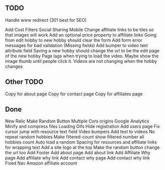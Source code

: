 ## TODO


Handle www redirect (301 best for SEO)

Add Cost Filters
Social Sharing
Mobile
Change affiliate links to be tiles so that images will work
Add an optional price property to affiliate links
Going from edit hobby to new hobby should clear the form
Add form error messages for bad validation (Missing fields)
Add bumper to video text attribute field
Saving a new hobby should change the url to be the edit page of the new hobby
Page lags when trying to load the video. Maybe show the image thumb until people click it.
Videos are not changing when the hobby changes

## Other TODO
Copy for about page
Copy for contact page
Copy for affiliates page


## Done
New Relic
Make Random Button
Multiple Cors origins
Google Analytics
Minify and compress files
Loading Gifs
Hide registration
Add users page
Fix cursor jump with resource text field
Video bumpers
Add text to videos
No repeat random hobbies
Make filtered-count show filtered number all hobbies count
Auto load a random
Spacing for resources and affiliate links for wrapping text
Add a site logo at the top
Make the random button change the url too
Add Footer
Add about page
Add about link
Add Affiliate Why page
Add affiliate why link
Add contact why page
Add contact why link
Fixed Nav
Amazon affiliate account
